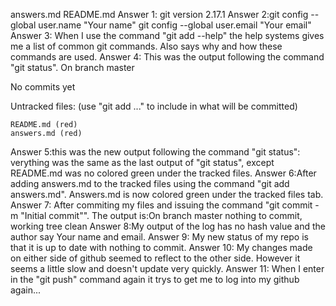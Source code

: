 answers.md
README.md
Answer 1: git version 2.17.1
Answer 2:git config --global user.name "Your name"
git config --global user.email "Your email"
Answer 3: When I use the command "git add --help" the help systems gives me a list of common git commands. Also says why and how these commands are used.
Answer 4: This was the output following the command "git status". On branch master

No commits yet

Untracked files:
  (use "git add <file>..." to include in what will be committed)

	README.md (red)
	answers.md (red)
Answer 5:this was the new output following the command "git status": verything was the same as the last output of "git status", except README.md was no colored green under the tracked files.
Answer 6:After adding answers.md to the tracked files using the command "git add answers.md". Answers.md is now colored green under the tracked files tab.
Answer 7: After commiting my files and issuing the command "git commit -m "Initial commit"". The output is:On branch master
nothing to commit, working tree clean
Answer 8:My output of the log has no hash value and the author say Your name and email.
Answer 9: My new status of my repo is that it is up to date with nothing to commit.
Answer 10: My changes made on either side of github seemed to reflect to the other side. However it seems a little slow and doesn't update very quickly.
Answer 11: When I enter in the "git push" command again it trys to get me to log into my github again...
